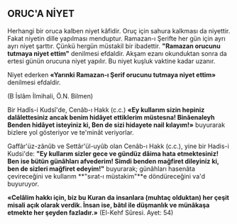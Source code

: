 ## ORUC'A NİYET

Herhangi bir oruca kalben niyet kâfidir. Oruç için sahura kalkması da niyettir. Fakat niyetin dille yapılması menduptur. Ramazan-ı Şerifte her gün için ayrı ayrı niyet şarttır. Çünkü hergün müstakil bir ibadettir. **"Ramazan oru­cunu tutmaya niyet ettim"** denilmesi efdaldir. Akşam ezanı okunduktan sonra da ertesi günün orucuna niyet yapılır. Bu niyet kuşluk vaktine kadar uzanır.

Niyet ederken **«Yarınki Ramazan-ı Şerif oru­cunu tutmaya niyet ettim»** denilmesi efdaldir.

(B İslâm İlmihali, Ö.N. Bilmen)

Bir Hadîs-i Kudsî'de, Cenâb-ı Hakk (c.c.) **«Ey kullarım sizin hepiniz dalâlettesiniz ancak benim hidâyet ettiklerim müstesna! Binâenaleyh Benden hidâyet isteyiniz ki, Ben de sizi hidayete nail kılayım!»** buyurarak bizlere yol gösteriyor ve te'minât veriyorlar.

Gaffâr'üz-zânûb ve Settâr'ül-uyûb olan Cenâb-ı Hakk (c.c.), yine bir Hadis-i Kudsi'de: **"Ey kullarım sizler gece ve gündüz dâima hata etmektesiniz! Ben ise bütün günâhları afvederim! Simdi benden mağfiret dileyiniz ki, ben de sizleri mağfiret edeyim!"** buyurarak; günâhları hasenâta çevireceğini ve kullarım **"sırat-ı müsta­kim"**e döndüreceğini va'd buyuruyor.

**«Celâlim hakkı için, biz bu Kuran da insan­lara (muhtaç olduktan) her çeşit misali açık olarak verdik. İnsan ise, bâtıl ile düşmanlık ve münâkaşa etmekte her şeyden fazladır.»** (El-Kehf Sûresi. Ayet: 54)
